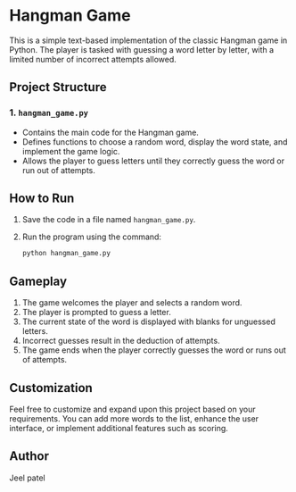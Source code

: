 # Hangman Game

This is a simple text-based implementation of the classic Hangman game in Python. The player is tasked with guessing a word letter by letter, with a limited number of incorrect attempts allowed.

## Project Structure

### 1. `hangman_game.py`

- Contains the main code for the Hangman game.
- Defines functions to choose a random word, display the word state, and implement the game logic.
- Allows the player to guess letters until they correctly guess the word or run out of attempts.

## How to Run

1. Save the code in a file named `hangman_game.py`.
2. Run the program using the command:
    
    ```bash
    python hangman_game.py
    
    ```
    

## Gameplay

1. The game welcomes the player and selects a random word.
2. The player is prompted to guess a letter.
3. The current state of the word is displayed with blanks for unguessed letters.
4. Incorrect guesses result in the deduction of attempts.
5. The game ends when the player correctly guesses the word or runs out of attempts.

## Customization

Feel free to customize and expand upon this project based on your requirements. You can add more words to the list, enhance the user interface, or implement additional features such as scoring.

## Author

Jeel patel
